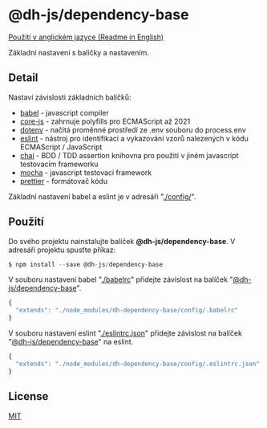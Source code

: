 # @dh-js/dependency-base

[Použití v anglickém jazyce (Readme in English)](https://github.com/hezky/dh-dependency-base/blob/master/README.md)

Základní nastavení s balíčky a nastavením.

## Detail
Nastaví závislosti základních balíčků:
* [babel](https://github.com/babel/babel) - javascript compiler
* [core-js](https://github.com/zloirock/core-js) - zahrnuje polyfills pro ECMAScript až 2021
* [dotenv](https://github.com/motdotla/dotenv) - načítá proměnné prostředí ze .env souboru do process.env
* [eslint](https://github.com/eslint/eslint) - nástroj pro identifikaci a vykazování vzorů nalezených v kódu ECMAScript / JavaScript
* [chai](https://github.com/chaijs/chai) - BDD / TDD assertion knihovna pro použití v jiném javascript testovacím frameworku
* [mocha](https://github.com/mochajs/mocha) - javascript testovací framework
* [prettier](https://github.com/prettier/prettier) - formátovač kódu

Základní nastavení babel a eslint je v adresáři "[./config/](https://github.com/hezky/dh-dependency-base/tree/master/config)".

## Použití

Do svého projektu nainstalujte balíček **@dh-js/dependency-base**.
V adresáři projektu spusťte příkaz:
``` javascript
$ npm install --save @dh-js/dependency-base
```


V souboru nastavení babel "[./babelrc](https://github.com/hezky/dh-dependency-base/blob/master/config/.babelrc)" přidejte závislost na balíček "[@dh-js/dependency-base](https://github.com/hezky/dh-dependency-base)".
```javascript
{
  "extends": "./node_modules/dh-dependency-base/config/.babelrc"
}
```

V souboru nastavení eslint "[./eslintrc.json](https://github.com/hezky/dh-dependency-base/blob/master/config/.eslintrc.json)" přidejte závislost na balíček "[@dh-js/dependency-base](https://github.com/hezky/dh-dependency-base)" na eslint.
```javascript
{
  "extends": "./node_modules/dh-dependency-base/config/.eslintrc.json"
}
```

## License
[MIT](https://choosealicense.com/licenses/mit/)
